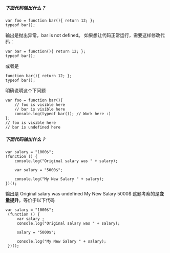 ##### 下面代码输出什么？
```
var foo = function bar(){ return 12; };
typeof bar();  
```
输出是抛出异常，bar is not defined。
如果想让代码正常运行，需要这样修改代码：
```
var bar = function(){ return 12; };
typeof bar();  
```
或者是
```
function bar(){ return 12; };
typeof bar();  
```
明确说明这个下问题
```
var foo = function bar(){ 
    // foo is visible here 
    // bar is visible here
    console.log(typeof bar()); // Work here :)
};
// foo is visible here
// bar is undefined here
```

##### 下面代码输出什么？
```
var salary = "1000$";
(function () {
    console.log("Original salary was " + salary);

    var salary = "5000$";

    console.log("My New Salary " + salary);
})();
```
输出是
Original salary was undefined
My New Salary 5000$
这题考察的是**变量提升**。等价于以下代码
```
var salary = "1000$";
 (function () {
     var salary ;
     console.log("Original salary was " + salary);

     salary = "5000$";

     console.log("My New Salary " + salary);
 })();
 ```